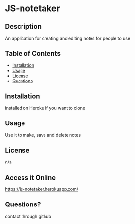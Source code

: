 # JS-notetaker

## Description
An application for creating and editing notes for people to use

## Table of Contents
* [Installation](#installation)
* [Usage](#usage)
* [License](#license)
* [Questions](#questions)

## Installation
installed on Heroku if you want to clone

## Usage
Use it to make, save and delete notes

## License
n/a

## Access it Online
https://js-notetaker.herokuapp.com/
  
## Questions?
contact through github
